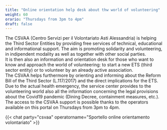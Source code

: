 ```yaml
---
title: "Online orientation help desk about thw world of volunteering"
weight: 60
orario: "Thursdays from 3pm to 4pm"
draft: false
---
```


The CSVAA (Centro Servizi per il Volontariato Asti Alessandria) is helping the Third Sector Entities by providing free services of technical, educational and informational support. The aim is promoting solidarity and volunteering, in indipendent modality as well as together with other social parties.  
It is then also an information and orientation desk for those who want to know and approach the world of volunteering: to start a new ETS (third sector entity) or to volunteer by an already active association.  
The CSVAA helps furthermore by orienting  and informing about the Reform Bill of the Third Sector (L.117/2017) and the direct implications for the ETS.  
Due to the actual health emergency, the service center provides to the volunteering world also all the information concerning the legal provisions about the Covid19 pandemic (Dining Decree, containment measures, etc.).  
The access to the CSVAA support is possible thanks to the operators available on this portal on Thursdays from 3pm to 4pm.

{{< chat party="csvaa" operatorname="Sportello online orientamento volontariato" >}}

